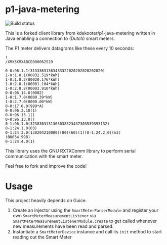 p1-java-metering
================

![Build status](https://travis-ci.org/bakkerv/p1-java-metering.svg?branch=development)

This is a forked client library from  kdekooter/p1-java-metering written in Java enabling a connection to (Dutch) smart meters.

The P1 meter delivers datagrams like these every 10 seconds:

```
!
/XMX5XMXABCE000062529

0-0:96.1.1(31333631363433322020202020202020)
1-0:1.8.1(00032.519*kWh)
1-0:1.8.2(00020.176*kWh)
1-0:2.8.1(00001.104*kWh)
1-0:2.8.2(00003.910*kWh)
0-0:96.14.0(0002)
1-0:1.7.0(0000.39*kW)
1-0:2.7.0(0000.00*kW)
0-0:17.0.0(999*A)
0-0:96.3.10(1)
0-0:96.13.1()
0-0:96.13.0()
0-1:96.1.0(3238303131303038323437303539393132)
0-1:24.1.0(03)
0-1:24.3.0(130204210000)(00)(60)(1)(0-1:24.2.0)(m3)
(00034.998)
0-1:24.4.0(1)
```

This library uses the GNU RXTXComm library to perform serial communication with the smart meter.

Feel free to fork and improve the code!

Usage
=====
This project heavily depends on Guice. 
1. Create an injector using the `SmartMeterParserModule` and register your own `SmartMeterMeasurementListener` via `SmartMeterMeasurementListenerModule.create` to get called whenever new measurements have been read and parsed.
2. Instantiate a `SmartMeterDevice` instance and call its `init` method to start reading out the Smart Meter